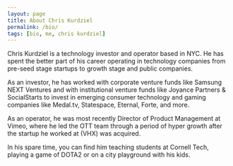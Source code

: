 ```yaml
---
layout: page
title: About Chris Kurdziel
permalink: /bio/
tags: [bio, me, chris kurdziel]
---
```



Chris Kurdziel is a technology investor and operator based in NYC. He has spent the better part of his career operating in technology companies from pre-seed stage startups to growth stage and public companies. 

As an investor, he has worked with corporate venture funds like Samsung NEXT Ventures and with institutional venture funds like Joyance Partners & SocialStarts to invest in emerging consumer technology and gaming companies like Medal.tv, Statespace, Eternal, Forte, and more.

As an operator, he was most recently Director of Product Management at Vimeo, where he led the OTT team through a period of hyper growth after the startup he worked at (VHX) was acquired. 

In his spare time, you can find him teaching students at Cornell Tech, playing a game of DOTA2 or on a city playground with his kids.